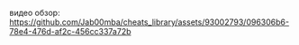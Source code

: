 видео обзор:
https://github.com/Jab00mba/cheats_library/assets/93002793/096306b6-78e4-476d-af2c-456cc337a72b

